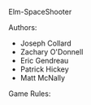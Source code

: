Elm-SpaceShooter

Authors:
* Joseph Collard
* Zachary O'Donnell
* Eric Gendreau
* Patrick Hickey 
* Matt McNally

Game Rules:
